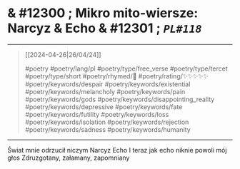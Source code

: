 # & #12300 ; Mikro mito-wiersze: Narcyz & Echo & #12301 ; *`PL#118`*

---

> [[2024-04-26|26/04/24]]
> 
> #poetry 
> #poetry/lang/pl 
> #poetry/type/free_verse #poetry/type/tercet #poetry/type/short 
> #poetry/rhymed/🔴 
> #poetry/rating/✨✨✨✨✨ 
> #poetry/keywords/despair #poetry/keywords/existential #poetry/keywords/melancholy #poetry/keywords/pain #poetry/keywords/gods #poetry/keywords/disappointing_reality #poetry/keywords/depressive #poetry/keywords/fate #poetry/keywords/futility #poetry/keywords/loss #poetry/keywords/isolation #poetry/keywords/rejection #poetry/keywords/sadness #poetry/keywords/humanity 

---

Świat mnie odrzucił niczym Narcyz Echo
I teraz jak echo niknie powoli mój głos
Zdruzgotany, załamany, zapomniany